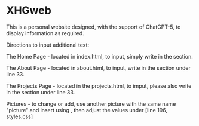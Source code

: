 # XHGweb
This is a personal website designed, with the support of ChatGPT-5, to display information as required.

Directions to input additional text:

The Home Page - located in index.html, to input, simply write in the <!-- HERO --> section.

The About Page - located in about.html, to input, write in the section under line 33.

The Projects Page - located in the projects.html, to imput, please also write in the section under line 33.

Pictures - to change or add, use another picture with the same name "picture" and insert using <img>, then adjust the values under [line 196, styles.css]
